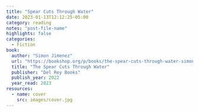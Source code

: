 ```yaml
---
title: "Spear Cuts Through Water"
date: 2023-01-13T12:12:25-05:00
category: reading
notes: "post-file-name"
highlights: false
categories:
  - Fiction
book:
  author: "Simon Jimenez"
  url: "https://bookshop.org/p/books/the-spear-cuts-through-water-simon-jimenez/15671411?ean=9780593156599"
  title: "The Spear Cuts Through Water"
  publisher: "Del Rey Books"
  publish_year: 2022
  year_read: 2023
resources:
  - name: cover
    src: images/cover.jpg
---
```


